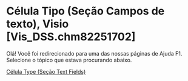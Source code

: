 
# Célula Tipo (Seção Campos de texto), Visio [Vis_DSS.chm82251702]

Olá! Você foi redirecionado para uma das nossas páginas de Ajuda F1. Selecione o tópico que estava procurando abaixo.

[Célula Type (Seção Text Fields)](http://msdn.microsoft.com/library/69d64520-9a47-07ca-09c7-d1e5da620348%28Office.15%29.aspx)
